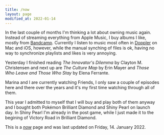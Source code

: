 ```yaml
---
title: /now
layout: page
modified_at: 2022-01-14
---
```


In the last couple of months I'm thinking a lot about owning music again. Instead of streaming everything from Apple Music, I buy albums I like, mostly from [Bandcamp](https://bandcamp.com). Currently I listen to music most often in [Doppler](https://brushedtype.co/doppler/) on Mac and iOS, however, while the manual synching of files is ok, having no way to synchronize playlists and likes is very annoying.

Yesterday I finished reading _The Innovator's Dilemma_ by Clayton M. Christensen and next up are _The Culture Map_ by Erin Mayer and _Those Who Leave and Those Who Stay_ by Elena Ferrante.

Marina and I are currently watching Friends, I only saw a couple of episodes here and there over the years and it's my first time watching through all of them.

This year I admitted to myself that I will buy and play both of them anyway and I bought both Pokémon Brilliant Diamond and Shiny Pearl on launch day. In Shiny Pearl I'm already in the post game, while I just made it to the begining of Victory Road in Brilliant Diamond. 

This is a [_now_](https://nownownow.com/about) page and was last updated on Friday, 14. January 2022.

